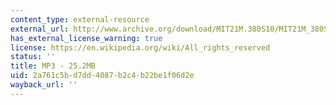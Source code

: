 ```yaml
---
content_type: external-resource
external_url: http://www.archive.org/download/MIT21M.380S10/MIT21M_380S10l24_soldier_unwanted.mp3
has_external_license_warning: true
license: https://en.wikipedia.org/wiki/All_rights_reserved
status: ''
title: MP3 - 25.2MB
uid: 2a761c5b-d7dd-4087-b2c4-b22be1f06d2e
wayback_url: ''
---
```

